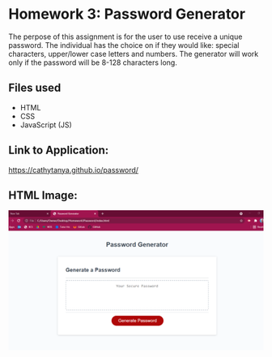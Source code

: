 # Homework 3: Password Generator

The perpose of this assignment is for the user to use receive a unique password.
The individual has the choice on if they would like: special characters, upper/lower case letters and numbers.
The generator will work only if the password will be 8-128 characters long.

## Files used
- HTML
- CSS
- JavaScript (JS)

## Link to Application:
https://cathytanya.github.io/password/

## HTML Image:
![](passwordGen.PNG)
